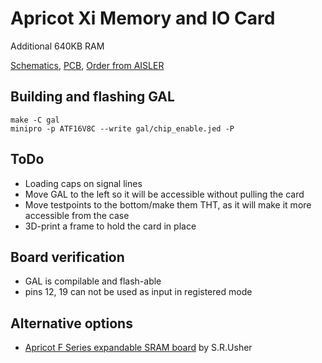 # Apricot Xi Memory and IO Card 

Additional 640KB RAM

[Schematics](https://kicanvas.org/?github=https%3A%2F%2Fgithub.com%2Fyottatsa%2Fapricot-mem%2Fblob%2Fmain%2Fpcb%2Fapricot-mem.kicad_sch), 
[PCB](https://kicanvas.org/?github=https%3A%2F%2Fgithub.com%2Fyottatsa%2Fapricot-mem%2Fblob%2Fmain%2Fpcb%2Fapricot-mem.kicad_pcb), [Order from AISLER](https://aisler.net/p/DJKRDMKA)

## Building and flashing GAL

    make -C gal
    minipro -p ATF16V8C --write gal/chip_enable.jed -P

## ToDo

* Loading caps on signal lines
* Move GAL to the left so it will be accessible without pulling the card
* Move testpoints to the bottom/make them THT, as it will make it more accessible from the case
* 3D-print a frame to hold the card in place

## Board verification

- GAL is compilable and flash-able
- pins 12, 19 can not be used as input in registered mode

## Alternative options

* [Apricot F Series expandable SRAM board](https://github.com/stephen-usher/Apricot-RAM-Expansion) by S.R.Usher
